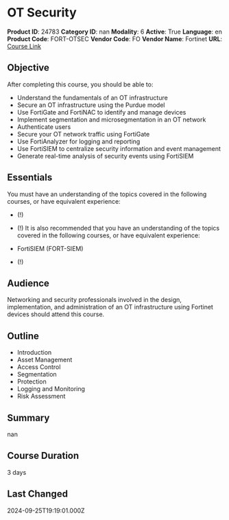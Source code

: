 # OT Security

**Product ID**: 24783
**Category ID**: nan
**Modality**: 6
**Active**: True
**Language**: en
**Product Code**: FORT-OTSEC
**Vendor Code**: FO
**Vendor Name**: Fortinet
**URL**: [Course Link](https://www.fastlaneus.com/course/fortinet-fort-otsec)

## Objective
After completing this course, you should be able to: 


- Understand the fundamentals of an OT infrastructure
- Secure an OT infrastructure using the Purdue model
- Use FortiGate and FortiNAC to identify and manage devices
- Implement segmentation and microsegmentation in an OT network
- Authenticate users
- Secure your OT network traffic using FortiGate
- Use FortiAnalyzer for logging and reporting
- Use FortiSIEM to centralize security information and event management
- Generate real-time analysis of security events using FortiSIEM

## Essentials
You must have an understanding of the topics covered in the following courses, or have equivalent experience: 


- (!)
- (!)
It is also recommended that you have an understanding of the topics covered in the following courses, or have equivalent experience: 


- FortiSIEM (FORT-SIEM)
- (!)

## Audience
Networking and security professionals involved in the design, implementation, and administration of an OT infrastructure using Fortinet devices should attend this course.

## Outline
- Introduction
- Asset Management
- Access Control
- Segmentation
- Protection
- Logging and Monitoring
- Risk Assessment

## Summary
nan

## Course Duration
3 days

## Last Changed
2024-09-25T19:19:01.000Z
